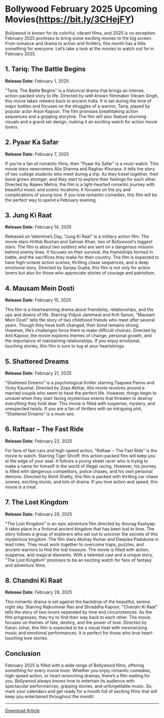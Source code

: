 # Bollywood February 2025 Upcoming Movies(https://bit.ly/3CHejFY)

Bollywood is known for its colorful, vibrant films, and 2025 is no exception. February 2025 promises to bring some exciting movies to the big screen. From romance and drama to action and thrillers, this month has a little something for everyone. Let’s take a look at the movies to watch out for in February 2025.

## 1. Tariq: The Battle Begins
**Release Date:** February 1, 2025

"Tariq: The Battle Begins" is a historical drama that brings an intense, action-packed story to life. Directed by well-known filmmaker Vikram Singh, this movie takes viewers back to ancient India. It is set during the time of major battles and focuses on the struggles of a warrior, Tariq, played by popular actor Arjun Kapoor. The film promises breathtaking action sequences and a gripping storyline. The film will also feature stunning visuals and a grand set design, making it an exciting watch for action movie lovers.

## 2. Pyaar Ka Safar
**Release Date:** February 7, 2025

If you’re a fan of romantic films, then "Pyaar Ka Safar" is a must-watch. This movie stars newcomers Alia Sharma and Raghav Khurana. It tells the story of two college students who meet during a trip. As they travel together, their bond grows stronger, and they start to explore their feelings for each other. Directed by Rajeev Mehra, the film is a light-hearted romantic journey with beautiful music and scenic locations. It focuses on the joy and complications of young love. If you love romantic comedies, this film will be the perfect way to spend a February evening.

## 3. Jung Ki Raat
**Release Date:** February 14, 2025

Released on Valentine’s Day, "Jung Ki Raat" is a military action film. The movie stars Hrithik Roshan and Salman Khan, two of Bollywood's biggest stars. The film is about two soldiers who are sent on a dangerous mission behind enemy lines. It focuses on their survival, the friendships formed in battle, and the sacrifices they make for their country. The film is expected to have high-octane action scenes, thrilling chase sequences, and a deep emotional story. Directed by Sanjay Gupta, this film is not only for action lovers but also for those who appreciate stories of courage and patriotism.

## 4. Mausam Mein Dosti
**Release Date:** February 15, 2025

This film is a heartwarming drama about friendship, relationships, and the ups and downs of life. Starring Vidyut Jammwal and Kriti Sanon, "Mausam Mein Dosti" tells the story of two childhood friends who meet after several years. Though they have both changed, their bond remains strong. However, life’s challenges force them to make difficult choices. Directed by Anil Kapoor, the movie explores themes of change, personal growth, and the importance of maintaining relationships. If you enjoy emotional, touching stories, this film is sure to tug at your heartstrings.

## 5. Shattered Dreams
**Release Date:** February 21, 2025

"Shattered Dreams" is a psychological thriller starring Taapsee Pannu and Vicky Kaushal. Directed by Zoya Akhtar, this movie revolves around a married couple who seem to have the perfect life. However, things begin to unravel when they start facing mysterious events that threaten to destroy everything they hold dear. This movie is filled with suspense, mystery, and unexpected twists. If you are a fan of thrillers with an intriguing plot, "Shattered Dreams" is a must-see.

## 6. Raftaar – The Fast Ride
**Release Date:** February 22, 2025

For fans of fast cars and high-speed action, "Raftaar – The Fast Ride" is the movie to watch. Starring Tiger Shroff, this action-packed film will keep you at the edge of your seat. It follows a young street racer who is trying to make a name for himself in the world of illegal racing. However, his journey is filled with dangerous competitors, police chases, and his own personal demons. Directed by Rohit Shetty, this film is packed with thrilling car chase scenes, exciting stunts, and lots of drama. If you love action and speed, this movie is a treat.

## 7. The Lost Kingdom
**Release Date:** February 28, 2025

"The Lost Kingdom" is an epic adventure film directed by Anurag Kashyap. It takes place in a fictional ancient kingdom that has been lost to time. The story follows a group of explorers who set out to uncover the secrets of this mysterious kingdom. The film stars Akshay Kumar and Deepika Padukone in lead roles. They must work together to overcome traps, puzzles, and ancient warriors to find the lost treasure. The movie is filled with action, suspense, and magical elements. With a talented cast and a unique story, "The Lost Kingdom" promises to be an exciting watch for fans of fantasy and adventure films.

## 8. Chandni Ki Raat
**Release Date:** February 28, 2025

This romantic drama is set against the backdrop of the beautiful, serene night sky. Starring Rajkummar Rao and Shraddha Kapoor, "Chandni Ki Raat" tells the story of two lovers separated by time and circumstances. As the film progresses, they try to find their way back to each other. The movie focuses on themes of fate, destiny, and the power of love. Directed by Karan Johar, this film is expected to be a visual treat with mesmerizing music and emotional performances. It is perfect for those who love heart-touching love stories.

## Conclusion

February 2025 is filled with a wide range of Bollywood films, offering something for every movie lover. Whether you enjoy romantic comedies, high-speed action, or heart-wrenching dramas, there’s a film waiting for you. Bollywood always knows how to entertain its audience with spectacular performances, gripping stories, and unforgettable music. So, mark your calendars and get ready for a month full of exciting films that will keep you entertained throughout the month!

---

[Download Article](https://bit.ly/3CHejFY)
